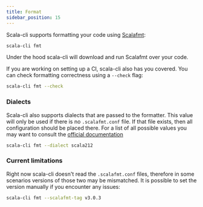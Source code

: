 ```yaml
---
title: Format
sidebar_position: 15
---
```


Scala-cli supports formatting your code using [Scalafmt](https://scalameta.org/scalafmt/):

```bash
scala-cli fmt
```

Under the hood scala-cli will download and run Scalafmt over your code.

If you are working on setting up a CI, scala-cli also has you covered.
You can check formatting correctness using a `--check` flag:

```bash
scala-cli fmt --check
```

### Dialects
Scala-cli also supports dialects that are passed to the formatter.
This value will only be used if there is no `.scalafmt.conf` file. If that file exists, then all configuration should be placed there.
For a list of all possible values you may want to consult the [official documentation](https://scalameta.org/scalafmt/docs/configuration.html#scala-dialects)

```bash
scala-cli fmt --dialect scala212
```

### Current limitations
Right now scala-cli doesn't read the `.scalafmt.conf` files,
therefore in some scenarios versions of those two may be mismatched.
It is possible to set the version manually if you encounter any issues:

```bash
scala-cli fmt --scalafmt-tag v3.0.3
```
